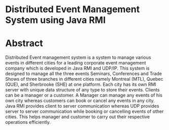 # Distributed Event Management System using Java RMI

# Abstract
   Distributed Event management system  is a system to manage various events in different cities for a leading corporate event management company which is developed in Java RMI and UDP/IP. This system is designed to manage all the three events Seminars, Conferences and Trade Shows of three branches in different cities namely Montreal (MTL), Quebec (QUE), and Sherbrooke (SHE) at one platform. Each city has its own RMI server with unique data structure of any type to store their events. Clients can be a manager or a customer. A Manager can manage any events of his own city whereas customers can book or cancel any events in any city. Java RMI provides client to server communication whereas UDP provides server to server communication while booking or cancelling events of other cities. This helps manager and customer to carry out their respective operations efficiently.
